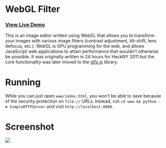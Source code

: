 # WebGL Filter

### [View Live Demo](http://evanw.github.io/webgl-filter/)

This is an image editor written using WebGL that allows you to transform your images with various image filters (contrast adjustment, tilt-shift, lens defocus, etc.). WebGL is GPU programming for the web, and allows JavaScript web applications to attain performance that wouldn't otherwise be possible. It was originally written in 24 hours for HackNY 2011 but the core functionality was later moved to the [glfx.js](http://github.com/evanw/glfx.js) library.

# Running

While you can just open `www/index.html`, you won't be able to save because of the security protection on `file://` URLs. Instead, run `cd www && python -m SimpleHTTPServer` and visit `http://localhost:8000`.

# Screenshot

![](https://github.com/evanw/webgl-filter/raw/master/screenshot.png)
